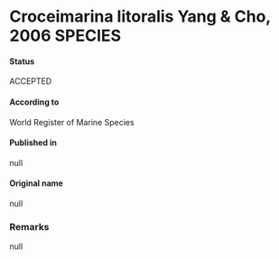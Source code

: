 # Croceimarina litoralis Yang & Cho, 2006 SPECIES

#### Status
ACCEPTED

#### According to
World Register of Marine Species

#### Published in
null

#### Original name
null

### Remarks
null